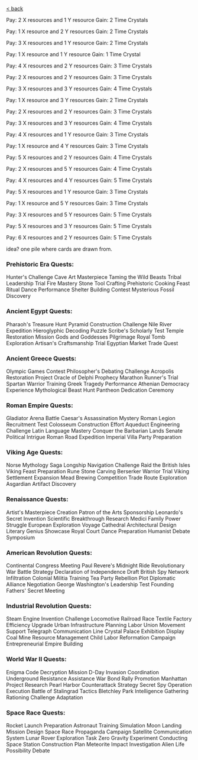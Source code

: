 [< back](README.md)

Pay: 2 X resources and 1 Y resource
Gain: 2 Time Crystals

Pay: 1 X resource and 2 Y resources
Gain: 2 Time Crystals

Pay: 3 X resources and 1 Y resource
Gain: 2 Time Crystals

Pay: 1 X resource and 1 Y resource
Gain: 1 Time Crystal

Pay: 4 X resources and 2 Y resources
Gain: 3 Time Crystals

Pay: 2 X resources and 2 Y resources
Gain: 3 Time Crystals

Pay: 3 X resources and 3 Y resources
Gain: 4 Time Crystals

Pay: 1 X resource and 3 Y resources
Gain: 2 Time Crystals

Pay: 2 X resources and 2 Y resources
Gain: 3 Time Crystals

Pay: 3 X resources and 3 Y resources
Gain: 4 Time Crystals

Pay: 4 X resources and 1 Y resource
Gain: 3 Time Crystals

Pay: 1 X resource and 4 Y resources
Gain: 3 Time Crystals

Pay: 5 X resources and 2 Y resources
Gain: 4 Time Crystals

Pay: 2 X resources and 5 Y resources
Gain: 4 Time Crystals

Pay: 4 X resources and 4 Y resources
Gain: 5 Time Crystals

Pay: 5 X resources and 1 Y resource
Gain: 3 Time Crystals

Pay: 1 X resource and 5 Y resources
Gain: 3 Time Crystals

Pay: 3 X resources and 5 Y resources
Gain: 5 Time Crystals

Pay: 5 X resources and 3 Y resources
Gain: 5 Time Crystals

Pay: 6 X resources and 2 Y resources
Gain: 5 Time Crystals



idea? one pile where cards are drawn from.

### Prehistoric Era Quests:
Hunter's Challenge
Cave Art Masterpiece
Taming the Wild Beasts
Tribal Leadership Trial
Fire Mastery
Stone Tool Crafting
Prehistoric Cooking Feast
Ritual Dance Performance
Shelter Building Contest
Mysterious Fossil Discovery

### Ancient Egypt Quests:
Pharaoh's Treasure Hunt
Pyramid Construction Challenge
Nile River Expedition
Hieroglyphic Decoding Puzzle
Scribe's Scholarly Test
Temple Restoration Mission
Gods and Goddesses Pilgrimage
Royal Tomb Exploration
Artisan's Craftsmanship Trial
Egyptian Market Trade Quest

### Ancient Greece Quests:
Olympic Games Contest
Philosopher's Debating Challenge
Acropolis Restoration Project
Oracle of Delphi Prophecy
Marathon Runner's Trial
Spartan Warrior Training
Greek Tragedy Performance
Athenian Democracy Experience
Mythological Beast Hunt
Pantheon Dedication Ceremony

### Roman Empire Quests:
Gladiator Arena Battle
Caesar's Assassination Mystery
Roman Legion Recruitment Test
Colosseum Construction Effort
Aqueduct Engineering Challenge
Latin Language Mastery
Conquer the Barbarian Lands
Senate Political Intrigue
Roman Road Expedition
Imperial Villa Party Preparation

### Viking Age Quests:
Norse Mythology Saga
Longship Navigation Challenge
Raid the British Isles
Viking Feast Preparation
Rune Stone Carving
Berserker Warrior Trial
Viking Settlement Expansion
Mead Brewing Competition
Trade Route Exploration
Asgardian Artifact Discovery


### Renaissance Quests:

Artist's Masterpiece Creation
Patron of the Arts Sponsorship
Leonardo's Secret Invention
Scientific Breakthrough Research
Medici Family Power Struggle
European Exploration Voyage
Cathedral Architectural Design
Literary Genius Showcase
Royal Court Dance Preparation
Humanist Debate Symposium


### American Revolution Quests:

Continental Congress Meeting
Paul Revere's Midnight Ride
Revolutionary War Battle Strategy
Declaration of Independence Draft
British Spy Network Infiltration
Colonial Militia Training
Tea Party Rebellion Plot
Diplomatic Alliance Negotiation
George Washington's Leadership Test
Founding Fathers' Secret Meeting


### Industrial Revolution Quests:

Steam Engine Invention Challenge
Locomotive Railroad Race
Textile Factory Efficiency Upgrade
Urban Infrastructure Planning
Labor Union Movement Support
Telegraph Communication Line
Crystal Palace Exhibition Display
Coal Mine Resource Management
Child Labor Reformation Campaign
Entrepreneurial Empire Building


### World War II Quests:

Enigma Code Decryption Mission
D-Day Invasion Coordination
Underground Resistance Assistance
War Bond Rally Promotion
Manhattan Project Research
Pearl Harbor Counterattack Strategy
Secret Spy Operation Execution
Battle of Stalingrad Tactics
Bletchley Park Intelligence Gathering
Rationing Challenge Adaptation


### Space Race Quests:
Rocket Launch Preparation
Astronaut Training Simulation
Moon Landing Mission Design
Space Race Propaganda Campaign
Satellite Communication System
Lunar Rover Exploration Task
Zero Gravity Experiment Conducting
Space Station Construction Plan
Meteorite Impact Investigation
Alien Life Possibility Debate

